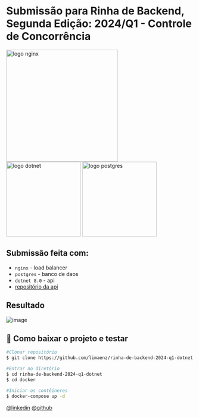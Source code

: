 # Submissão para Rinha de Backend, Segunda Edição: 2024/Q1 - Controle de Concorrência

<img src="https://upload.wikimedia.org/wikipedia/commons/c/c5/Nginx_logo.svg" alt="logo nginx" width="300" height="auto">
<br />
<img src="https://upload.wikimedia.org/wikipedia/commons/7/7d/Microsoft_.NET_logo.svg" alt="logo dotnet" width="200" height="auto">
<img src="https://upload.wikimedia.org/wikipedia/commons/2/29/Postgresql_elephant.svg" alt="logo postgres" width="200" height="auto">

## Submissão feita com:
- `nginx` - load balancer
- `postgres` - banco de daos
- `dotnet 8.0` - api
- [repositório da api](https://github.com/limaenz/rinha-de-backend-2024-q1-dotnet)

## Resultado

![image](https://github.com/limaenz/rinha-de-backend-2024-q1-dotnet/assets/100207943/d73c9ab9-1c22-4a53-8291-701134adae82)

## 📁 Como baixar o projeto e testar

```bash
#Clonar repositório
$ git clone https://github.com/limaenz/rinha-de-backend-2024-q1-dotnet

#Entrar no diretório
$ cd rinha-de-backend-2024-q1-dotnet
$ cd docker

#Iniciar os contêineres
$ docker-compose up -d
```

[@linkedin](https://www.linkedin.com/in/enzolima/)
[@github](https://github.com/limaenz/)
